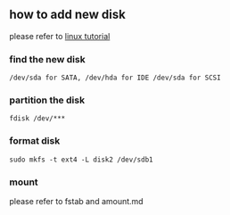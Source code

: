 ## how to add new disk 
please refer to [linux tutorial](http://www.yolinux.com/TUTORIALS/LinuxTutorialAdditionalHardDrive.html)

### find the new disk
`/dev/sda for SATA, /dev/hda for IDE /dev/sda for SCSI`

### partition the disk
`fdisk /dev/***`

### format disk
`sudo mkfs -t ext4 -L disk2 /dev/sdb1`

### mount 
please refer to fstab and amount.md
